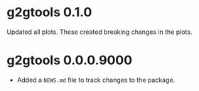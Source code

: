 # g2gtools 0.1.0

Updated all plots. These created breaking changes in the plots.

# g2gtools 0.0.0.9000

* Added a `NEWS.md` file to track changes to the package.
